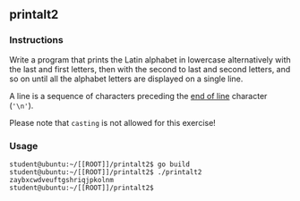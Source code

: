 ## printalt2

### Instructions

Write a program that prints the Latin alphabet in lowercase alternatively with the last and first letters, then with the second to last and second letters, and so on until all the alphabet letters are displayed on a single line.

A line is a sequence of characters preceding the [end of line](https://en.wikipedia.org/wiki/Newline) character (`'\n'`).

Please note that `casting` is not allowed for this exercise!

### Usage

```console
student@ubuntu:~/[[ROOT]]/printalt2$ go build
student@ubuntu:~/[[ROOT]]/printalt2$ ./printalt2
zaybxcwdveuftgshriqjpkolnm
student@ubuntu:~/[[ROOT]]/printalt2$
```
